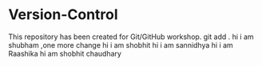# Version-Control
This repository has been created for Git/GitHub workshop.
git add .
hi i am shubham ,one more change
hi i am shobhit
hi i am sannidhya 
hi i am Raashika
hi am shobhit chaudhary